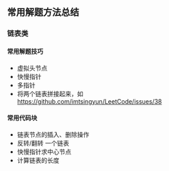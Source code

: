 ## 常用解题方法总结

### 链表类

#### 常用解题技巧
- 虚拟头节点
- 快慢指针
- 多指针
- 将两个链表拼接起来，如 https://github.com/imtsingyun/LeetCode/issues/38

#### 常用代码块
- 链表节点的插入、删除操作
- 反转/翻转 一个链表
- 快慢指针求中心节点
- 计算链表的长度
